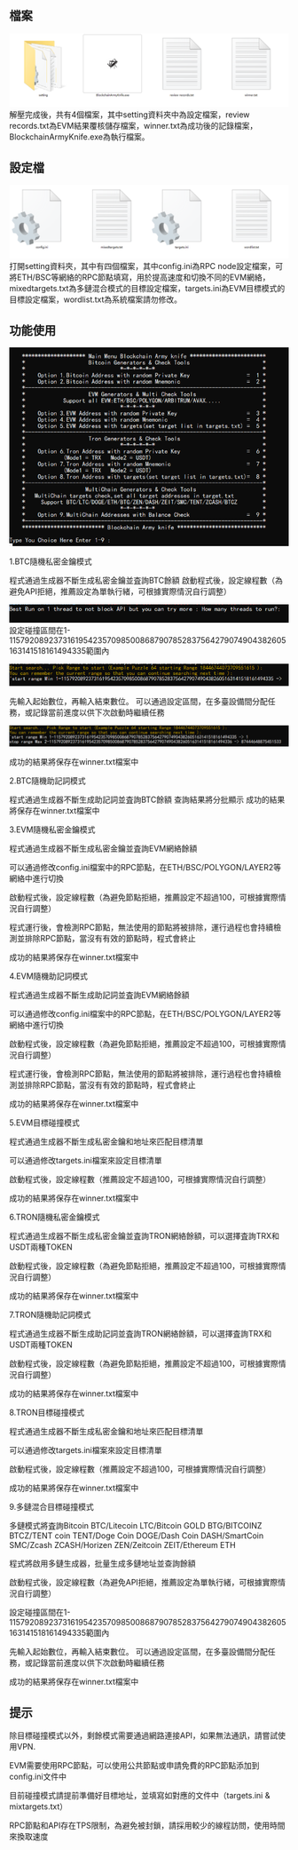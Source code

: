 ## 檔案 ##
![](https://github.com/LanceHez/Blockchain_Army_Knife-wallet-cracker-with-multichian/blob/main/PICs/1.png)
解壓完成後，共有4個檔案，其中setting資料夾中為設定檔案，review records.txt為EVM結果覆核儲存檔案，winner.txt為成功後的記錄檔案，BlockchainArmyKnife.exe為執行檔案。

## 設定檔 ##
![](https://github.com/LanceHez/Blockchain_Army_Knife-wallet-cracker-with-multichian/blob/main/PICs/2.png)
打開setting資料夾，其中有四個檔案，其中config.ini為RPC node設定檔案，可將ETH/BSC等網絡的RPC節點填寫，用於提高速度和切換不同的EVM網絡，mixedtargets.txt為多鏈混合模式的目標設定檔案，targets.ini為EVM目標模式的目標設定檔案，wordlist.txt為系統檔案請勿修改。


## 功能使用 ##

![](https://github.com/LanceHez/Blockchain_Army_Knife-wallet-cracker-with-multichian/blob/main/PICs/3.png)

1.BTC隨機私密金鑰模式

程式通過生成器不斷生成私密金鑰並査詢BTC餘額
啟動程式後，設定線程數（為避免API拒絕，推薦設定為單執行緒，可根據實際情況自行調整）

![](https://github.com/LanceHez/Blockchain_Army_Knife-wallet-cracker-with-multichian/blob/main/PICs/4.png)
設定碰撞區間在1-115792089237316195423570985008687907852837564279074904382605163141518161494335範圍內

![](https://github.com/LanceHez/Blockchain_Army_Knife-wallet-cracker-with-multichian/blob/main/PICs/5.png)

先輸入起始數位，再輸入結束數位。 可以通過設定區間，在多臺設備間分配任務，或記錄當前進度以供下次啟動時繼續任務

![](https://github.com/LanceHez/Blockchain_Army_Knife-wallet-cracker-with-multichian/blob/main/PICs/6.png)

成功的結果將保存在winner.txt檔案中

2.BTC隨機助記詞模式

程式通過生成器不斷生成助記詞並査詢BTC餘額
查詢結果將分批顯示
成功的結果將保存在winner.txt檔案中

3.EVM隨機私密金鑰模式

程式通過生成器不斷生成私密金鑰並査詢EVM網絡餘額

可以通過修改config.ini檔案中的RPC節點，在ETH/BSC/POLYGON/LAYER2等網絡中進行切換

啟動程式後，設定線程數（為避免節點拒絕，推薦設定不超過100，可根據實際情況自行調整）

程式運行後，會檢測RPC節點，無法使用的節點將被排除，運行過程也會持續檢測並排除RPC節點，當沒有有效的節點時，程式會終止

成功的結果將保存在winner.txt檔案中

4.EVM隨機助記詞模式

程式通過生成器不斷生成助記詞並査詢EVM網絡餘額

可以通過修改config.ini檔案中的RPC節點，在ETH/BSC/POLYGON/LAYER2等網絡中進行切換

啟動程式後，設定線程數（為避免節點拒絕，推薦設定不超過100，可根據實際情況自行調整）

程式運行後，會檢測RPC節點，無法使用的節點將被排除，運行過程也會持續檢測並排除RPC節點，當沒有有效的節點時，程式會終止

成功的結果將保存在winner.txt檔案中

5.EVM目標碰撞模式

程式通過生成器不斷生成私密金鑰和地址來匹配目標清單

可以通過修改targets.ini檔案來設定目標清單

啟動程式後，設定線程數（推薦設定不超過100，可根據實際情況自行調整）

成功的結果將保存在winner.txt檔案中

6.TRON隨機私密金鑰模式

程式通過生成器不斷生成私密金鑰並査詢TRON網絡餘額，可以選擇査詢TRX和USDT兩種TOKEN

啟動程式後，設定線程數（為避免節點拒絕，推薦設定不超過100，可根據實際情況自行調整）

成功的結果將保存在winner.txt檔案中

7.TRON隨機助記詞模式

程式通過生成器不斷生成助記詞並査詢TRON網絡餘額，可以選擇査詢TRX和USDT兩種TOKEN

啟動程式後，設定線程數（為避免節點拒絕，推薦設定不超過100，可根據實際情況自行調整）

成功的結果將保存在winner.txt檔案中

8.TRON目標碰撞模式

程式通過生成器不斷生成私密金鑰和地址來匹配目標清單

可以通過修改targets.ini檔案來設定目標清單

啟動程式後，設定線程數（推薦設定不超過100，可根據實際情況自行調整）

成功的結果將保存在winner.txt檔案中

9.多鏈混合目標碰撞模式

多鏈模式將査詢Bitcoin BTC/Litecoin LTC/Bitcoin GOLD BTG/BITCOINZ BTCZ/TENT coin TENT/Doge Coin DOGE/Dash Coin DASH/SmartCoin SMC/Zcash ZCASH/Horizen ZEN/Zeitcoin ZEIT/Ethereum ETH

程式將啟用多鏈生成器，批量生成多鏈地址並查詢餘額

啟動程式後，設定線程數（為避免API拒絕，推薦設定為單執行緒，可根據實際情況自行調整）

設定碰撞區間在1-115792089237316195423570985008687907852837564279074904382605163141518161494335範圍內

先輸入起始數位，再輸入結束數位。 可以通過設定區間，在多臺設備間分配任務，或記錄當前進度以供下次啟動時繼續任務

成功的結果將保存在winner.txt檔案中


## 提示 ##

除目標碰撞模式以外，剩餘模式需要通過網路連接API，如果無法通訊，請嘗試使用VPN.

EVM需要使用RPC節點，可以使用公共節點或申請免費的RPC節點添加到config.ini文件中

目前碰撞模式請提前準備好目標地址，並填寫如對應的文件中（targets.ini & mixtargets.txt）

RPC節點和API存在TPS限制，為避免被封鎖，請採用較少的線程訪問，使用時間來換取速度

